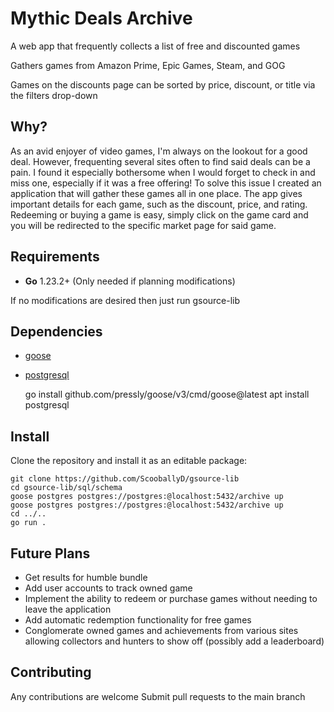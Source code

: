 # Mythic Deals Archive

A web app that frequently collects a list of free and discounted games

Gathers games from Amazon Prime, Epic Games, Steam, and GOG

Games on the discounts page can be sorted by price, discount, or title via the filters drop-down 


Why?
----

As an avid enjoyer of video games, I'm always on the lookout for a good deal.  However, frequenting several sites often to find said deals can be a pain.  I found it especially bothersome when I would forget to check in and miss one, especially if it was a free offering!
To solve this issue I created an application that will gather these games all in one place.  The app gives important details for each game, such as the discount, price, and rating.  Redeeming or buying a game is easy, simply click on the game card and you will be redirected to the specific market page for said game.


Requirements
------------

- **Go** 1.23.2+ (Only needed if planning modifications)

If no modifications are desired then just run gsource-lib


Dependencies
------------

- [goose](https://github.com/pressly/goose)
- [postgresql](https://www.postgresql.org)

	go install github.com/pressly/goose/v3/cmd/goose@latest
	apt install postgresql


Install
-------
Clone the repository and install it as an editable package:

	git clone https://github.com/ScooballyD/gsource-lib
	cd gsource-lib/sql/schema
 	goose postgres postgres://postgres:@localhost:5432/archive up
  	goose postgres postgres://postgres:@localhost:5432/archive up
   	cd ../..
 	go run .


Future Plans
------------
- Get results for humble bundle
- Add user accounts to track owned game
- Implement the ability to redeem or purchase games without needing to leave the application
- Add automatic redemption functionality for free games
- Conglomerate owned games and achievements from various sites allowing collectors and hunters to show off (possibly add a leaderboard)


## Contributing
Any contributions are welcome
Submit pull requests to the main branch

